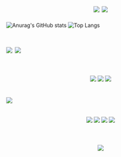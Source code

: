 <h1 align="center">
   <img src="https://readme-typing-svg.herokuapp.com?font=Pixelify+Sans&size=40&pause=1000&color=F72CEA&repeat=false&random=true&width=434&lines=Ola+me+chamo+Monyck;"/>
   <img src="https://readme-typing-svg.herokuapp.com?font=Pixelify+Sans&size=30&pause=1000&color=F72CEA&random=false&width=434&lines=Web+Developer;Web+Designer;"/>
  <br>
</h1>

![Anurag's GitHub stats](https://github-readme-stats.vercel.app/api?username=HeynzW&show_icons=true&theme=radical)
![Top Langs](https://github-readme-stats.vercel.app/api/top-langs/?username=HeynzW&hide_progress=truecompact&theme=radical)

<h1>
<img src="https://readme-typing-svg.herokuapp.com?font=Pixelify+Sans&size=35&pause=1000&color=F72CEA&repeat=false&random=false&width=434&lines=▫️▫️Linguagem+▫Framework▫️" />
<img src="https://readme-typing-svg.herokuapp.com?font=Pixelify+Sans&size=35&pause=1000&color=F72CEA&repeat=false&random=false&width=434&lines=▫️Ferramentas▫️▫️" />
   
</h1>
<br>

<br>
<div align="center" >
  <img src="https://skillicons.dev/icons?i=html,css,js" />
  <img src="https://skillicons.dev/icons?i=ps" />
  <img src="https://skillicons.dev/icons?i=vscode,github" />
  
</div>


<h1>
<img src="https://readme-typing-svg.herokuapp.com?font=Pixelify+Sans&size=35&pause=1000&color=F72CEA&repeat=false&random=false&width=434&lines=▫️▫️Social▫️▫️" />
</h1>
<br>
 
<div align="center" > 
  <a href="" target="_blank"><img src="https://img.shields.io/badge/-Instagram-%23E4405F?style=for-the-badge&logo=instagram&logoColor=white" target="_blank"></a>
<a href="" target="_blank"><img src="https://img.shields.io/badge/Discord-7289DA?style=for-the-badge&logo=discord&logoColor=white" target="_blank"></a> 
  <a href = ""><img src="https://img.shields.io/badge/-Gmail-%23333?style=for-the-badge&logo=gmail&logoColor=white" target="_blank"></a>
  <a href="" target="_blank"><img src="https://img.shields.io/badge/-LinkedIn-%230077B5?style=for-the-badge&logo=linkedin&logoColor=white" target="_blank"></a>   
</div>

<br>
<h1 align="center">
<img src="https://readme-typing-svg.herokuapp.com?font=Pixelify+Sans&size=35&pause=1000&color=F72CEA&random=false&width=434&lines=Obrigada+pela+aten%C3%A7%C3%A3o+!!;" />
</h1>
